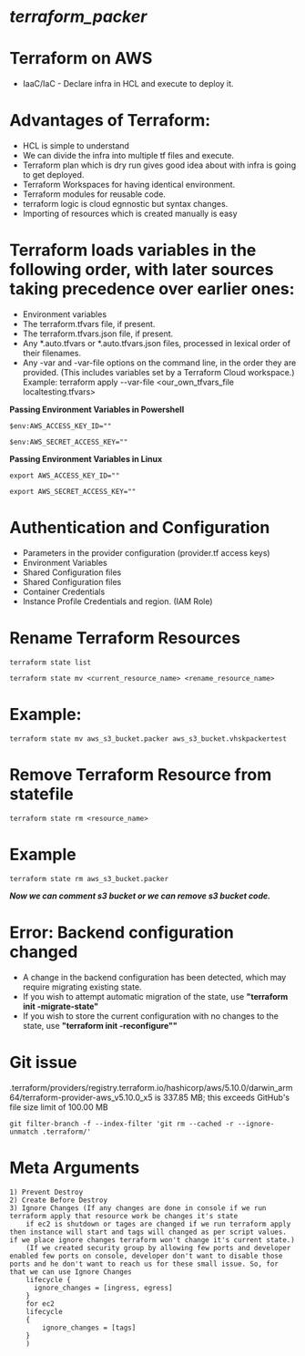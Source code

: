 # **_terraform_packer_**


# Terraform on AWS

- IaaC/IaC - Declare infra in HCL and execute to deploy it.

# Advantages of Terraform:

- HCL is simple to understand
- We can divide the infra into multiple tf files and execute.
- Terraform plan which is dry run gives good idea about with infra is going to get deployed.
- Terraform Workspaces for having identical environment.
- Terraform modules for reusable code.
-  terraform logic is cloud egnnostic but syntax changes.
- Importing of resources which is created manually is easy

# Terraform loads variables in the following order, with later sources taking precedence over earlier ones:
- Environment variables
- The terraform.tfvars file, if present.
- The terraform.tfvars.json file, if present.
- Any *.auto.tfvars or *.auto.tfvars.json files, processed in lexical order of their filenames.
- Any -var and -var-file options on the command line, in the order they are provided. (This includes variables set by a Terraform Cloud workspace.) Example: terraform apply --var-file <our_own_tfvars_file localtesting.tfvars>


**Passing Environment Variables in Powershell**

    $env:AWS_ACCESS_KEY_ID=""

    $env:AWS_SECRET_ACCESS_KEY=""

**Passing Environment Variables in Linux**

    export AWS_ACCESS_KEY_ID=""

    export AWS_SECRET_ACCESS_KEY=""

# Authentication and Configuration

- Parameters in the provider configuration (provider.tf access keys)
- Environment Variables
- Shared Configuration files 
- Shared Configuration files
- Container Credentials
- Instance Profile Credentials and region. (IAM Role)

# Rename Terraform Resources
    terraform state list

    terraform state mv <current_resource_name> <rename_resource_name>

# Example:

    terraform state mv aws_s3_bucket.packer aws_s3_bucket.vhskpackertest

# Remove Terraform Resource from statefile
    terraform state rm <resource_name>

# Example
    terraform state rm aws_s3_bucket.packer

**_Now we can comment s3 bucket or we can remove s3 bucket code._**


# Error: Backend configuration changed

- A change in the backend configuration has been detected, which may require migrating existing state.
- If you wish to attempt automatic migration of the state, use **"terraform init -migrate-state"**
- If you wish to store the current configuration with no changes to the state, use **"terraform init -reconfigure""**

# Git issue

.terraform/providers/registry.terraform.io/hashicorp/aws/5.10.0/darwin_arm64/terraform-provider-aws_v5.10.0_x5 is 337.85 MB; this exceeds GitHub's file size limit of 100.00 MB

    git filter-branch -f --index-filter 'git rm --cached -r --ignore-unmatch .terraform/'

#  Meta Arguments
    1) Prevent Destroy
    2) Create Before Destroy
    3) Ignore Changes (If any changes are done in console if we run terraform apply that resource work be changes it's state
        if ec2 is shutdown or tages are changed if we run terraform apply then instance will start and tags will changed as per script values. if we place ignore changes terraform won't change it's current state.)
        (If we created security group by allowing few ports and developer enabled few ports on console, developer don't want to disable those ports and he don't want to reach us for these small issue. So, for that we can use Ignore Changes 
        lifecycle {
          ignore_changes = [ingress, egress]
        }
        for ec2
        lifecycle
        {
            ignore_changes = [tags]
        }
        )